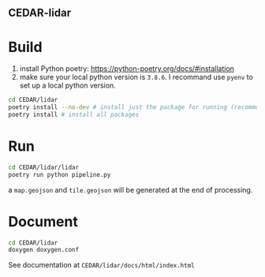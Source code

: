 CEDAR-lidar
---

# Build  

1. install Python poetry: https://python-poetry.org/docs/#installation
2. make sure your local python version is `3.8.6`. I recommand use `pyenv` to set up a local python version.
```bash
cd CEDAR/lidar
poetry install --no-dev # install just the package for running (recommended)
poetry install # install all packages
```

# Run

```bash
cd CEDAR/lidar/lidar
poetry run python pipeline.py
``` 

a `map.geojson` and `tile.geojson` will be generated at the end of processing. 

# Document 

```bash
cd CEDAR/lidar 
doxygen doxygen.conf
```

See documentation at `CEDAR/lidar/docs/html/index.html`